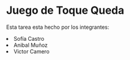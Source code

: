<h1> Juego de Toque Queda</h1>
<p>Esta tarea esta hecho por los integrantes: </p>

<li>Sofía Castro </li>
<li>Anibal Muñoz</li>
<li>Victor Camero</li>